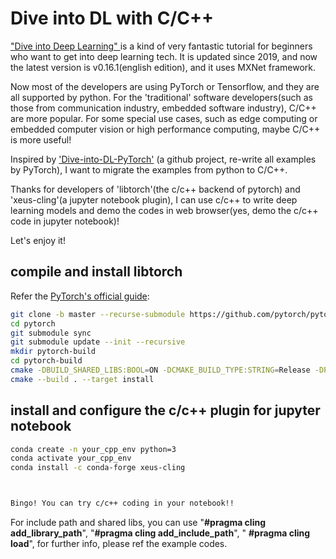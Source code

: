# Dive into DL with C/C++

["Dive into Deep Learning" ](https://d2l.ai/) is a kind of very fantastic tutorial for beginners who want to get into deep learning tech. It is updated since 2019, and now the latest version is v0.16.1(english edition), and it uses MXNet framework.  

Now most of the developers are using PyTorch or Tensorflow, and they are all supported by python. For the 'traditional' software developers(such as those from communication industry, embedded software industry), C/C++ are more popular. For some special use cases, such as edge computing or embedded computer vision or high performance computing, maybe C/C++ is more useful!

Inspired by ['Dive-into-DL-PyTorch'](https://github.com/ShusenTang/Dive-into-DL-PyTorch) (a github project, re-write all examples by PyTorch), I want to migrate the examples from python to C/C++.

Thanks for developers of 'libtorch'(the c/c++ backend of pytorch) and 'xeus-cling'(a jupyter notebook plugin), I can use c/c++ to write deep learning models and demo the codes in web browser(yes, demo the c/c++ code in jupyter notebook)!

Let's enjoy it!



## compile and install libtorch

Refer the [PyTorch's official guide](https://github.com/pytorch/pytorch/blob/master/docs/libtorch.rst):

```sh
git clone -b master --recurse-submodule https://github.com/pytorch/pytorch.git
cd pytorch
git submodule sync
git submodule update --init --recursive
mkdir pytorch-build
cd pytorch-build
cmake -DBUILD_SHARED_LIBS:BOOL=ON -DCMAKE_BUILD_TYPE:STRING=Release -DPYTHON_EXECUTABLE:PATH=`which python3` -DCMAKE_INSTALL_PREFIX:PATH=../pytorch-install ../pytorch
cmake --build . --target install
```





## install and configure the c/c++ plugin for jupyter notebook

```sh
conda create -n your_cpp_env python=3
conda activate your_cpp_env
conda install -c conda-forge xeus-cling



Bingo! You can try c/c++ coding in your notebook!!
```



For include path and shared libs, you can use "**#pragma cling add_library_path**", "**#pragma cling add_include_path**", " **#pragma cling load**",  for further info, please ref the example codes.  

